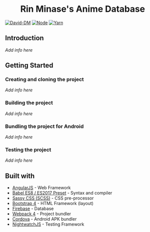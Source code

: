 <h1 align="center"> Rin Minase's Anime Database </h1>

[![David-DM](https://david-dm.org/RinMinase/anidb.svg)](https://david-dm.org/RinMinase/anidbt)
[![Node](https://img.shields.io/badge/node-%5E6.14.0%20%7C%7C%20%5E8.10.0%20%7C%7C%20%3E%3D9.10.0-green.svg)](https://nodejs.org)
[![Yarn](https://img.shields.io/badge/yarn-1.12.3-blue.svg)](https://yarnpkg.com/)

## Introduction
_Add info here_

## Getting Started

### Creating and cloning the project
_Add info here_

### Building the project
_Add info here_

### Bundling the project for Android
_Add info here_

### Testing the project
_Add info here_

## Built with
* [AngularJS](https://angularjs.org/) - Web Framework
* [Babel ES8 / ES2017 Preset](https://babeljs.io/) - Syntax and compiler
* [Sassy CSS (SCSS)](https://sass-lang.com/) - CSS pre-processor
* [Bootstrap 4](https://getbootstrap.com/) - HTML Framework (layout)
* [Firebase](https://firebase.google.com/) - Database
* [Webpack 4](https://webpack.js.org/) - Project bundler
* [Cordova](https://cordova.apache.org/) - Android APK bundler
* [NightwatchJS](http://nightwatchjs.org/) - Testing Framework